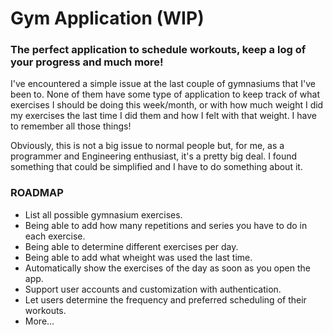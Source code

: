 # Gym Application (WIP)
### The perfect application to schedule workouts, keep a log of your progress and much more!

I've encountered a simple issue at the last couple of gymnasiums that I've been to. None of them have some type of application to keep track of what exercises I should be doing this week/month, or with how much weight I did my exercises the last time I did them and how I felt with that weight. I have to remember all those things!

Obviously, this is not a big issue to normal people but, for me, as a programmer and Engineering enthusiast, it's a pretty big deal. I found something that could be simplified and I have to do something about it.

### ROADMAP
- List all possible gymnasium exercises.
- Being able to add how many repetitions and series you have to do in each exercise.
- Being able to determine different exercises per day.
- Being able to add what wheight was used the last time.
- Automatically show the exercises of the day as soon as you open the app.
- Support user accounts and customization with authentication.
- Let users determine the frequency and preferred scheduling of their workouts.
- More...